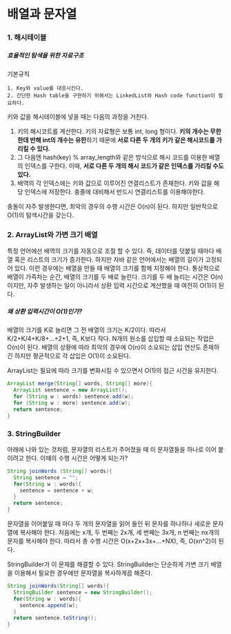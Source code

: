 # 배열과 문자열

### 1. 해시테이블
##### 효율적인 탐색을 위한 자료구조

기본규칙
```
1. Key와 value를 대응시킨다.
2. 간단한 Hash table을 구현하기 위해서는 LinkedList와 Hash code function이 필요하다.
```

키와 값을 해시테이블에 넣을 때는 다음의 과정을 거친다.

1. 키의 해시코트를 계산한다. 키의 자료형은 보통 int, long 형이다.
**키의 개수는 무한한데 반해 int의 개수는 유한**하기 때문에 **서로 다른 두 개의 키가 같은 해시코드를 가리킬 수 있다.**
2. 그 다음엔 hash(key) % array_length와 같은 방식으로 해시 코드를 이용한 배열의 인덱스를 구한다. 이때, **서로 다른 두 개의 해시 코드가 같은 인덱스를 가리킬 수도 있다.**
3. 배역의 각 인덱스에는 키와 값으로 이루어진 연결리스트가 존재한다. 키와 값을 해당 인덱스에 저장한다. 충졸에 대비해서 반드시 연결리스트를 이용해야한다.

충돌이 자주 발생한다면, 최악의 경우의 수행 시간은 O(n)이 된다. 하지만 일반적으로 O(1)의 탐색시간을 갖는다.

### 2. ArrayList와 가변 크기 배열
특정 언어에선 배역의 크기를 자동으로 조절 할 수 있다. 즉, 데이터를 덧붙일 때마다 배열 혹은 리스트의 크기가 증가한다. 하지만 자바 같은 언어에서는 배열의 길이가 고정되어 있다. 이런 경우에는 배열을 만들 때 배열의 크기를 함께 지정해야 한다. 통상적으로 배열이 가즉차는 순간, 배열의 크기를 두 배로 늘린다. 크기를 두 배 늘리는 시간은 O(n)이지만, 자주 발생하는 일이 아니라서 상환 입력 시간으로 계산했을 때 여전히 O(1)이 된다.
##### 왜 상환 입력시간이 O(1)인가?
배열의 크기를 K로 늘리면 그 전 배열의 크기는 K/2이다.
따라서 K/2+K/4+K/8+...+2+1, 즉, K보다 작다.
N개의 원소를 삽입할 때 소요되는 작업은 O(n)이 된다. 배열의 상황에 따라 최악의 경우에 O(n)이 소요되는 삽입 연산도 존재하긴 하지만 평균적으로 각 삽입은 O(1)이 소요된다.

ArrayList는 필요에 따라 크기를 변화시킬 수 있으면서 O(1)의 접근 시간을 유지한다.

``` java
ArrayList merge(String[] words, String[] more){
  ArrayList sentence = new ArrayList();
  for (String w : words) sentence.add(w);
  for (String w : more) sentence.add(w);
  return sentence;
}
```

### 3. StringBuilder
아래에 나와 있는 것처럼, 문자열의 리스트가 주어졌을 때 이 문자열들을 하나로 이어 붙이려고 한다. 이때의 수행 시간은 어떻게 되는가?
```Java
String joinWords (String[] words){
  String sentence = "";
  for(String w : words){
    sentence = sentence + w;
  }
  return sentence;
}
````
문자열을 이어붙일 때 마다 두 개의 문자열을 읽어 들인 뒤 문자를 하나하나 새로운 문자열에 복사해야 한다. 처음에는 x개, 두 번째는 2x개, 세 번째는 3x개, n 번째는 nx개의 문자를 복사해야 한다. 따라서 총 수행 시간은 O(x+2x+3x+...+NX), 즉, O(xn^2)이 된다.

StringBuilder가 이 문제를 해결할 수 있다. StringBuilder는 단순하게 가변 크기 배열을 이용해서 필요한 경우에만 문자열을 복사하게끔 해준다.
```Java
String joinWords(String[] words){
  StringBuilder sentence = new StringBuilder();
  for(String w : words){
    sentence.append(w);
  }
  return sentence.toString();
}
```
